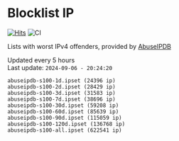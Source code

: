 # Blocklist IP

[![Hits](https://hits.seeyoufarm.com/api/count/incr/badge.svg?url=https%3A%2F%2Fgithub.com%2Fborestad%2Fblocklist-ip%2F&count_bg=%2379C83D&title_bg=%23555555&icon=&icon_color=%23E7E7E7&title=hits&edge_flat=false)](https://hits.seeyoufarm.com)  ![CI](https://img.shields.io/github/workflow/status/borestad/blocklist-ip/CI?style=flat-square)

Lists with worst IPv4 offenders, provided by [AbuseIPDB](https://www.abuseipdb.com/)

<!-- FOOTER-PLACEHOLDER -->
Updated every 5 hours<br>
Last update: `2024-09-06 - 20:24:20`
```
abuseipdb-s100-1d.ipset (24396 ip)
abuseipdb-s100-2d.ipset (28429 ip)
abuseipdb-s100-3d.ipset (31583 ip)
abuseipdb-s100-7d.ipset (38696 ip)
abuseipdb-s100-30d.ipset (59208 ip)
abuseipdb-s100-60d.ipset (85639 ip)
abuseipdb-s100-90d.ipset (115059 ip)
abuseipdb-s100-120d.ipset (136768 ip)
abuseipdb-s100-all.ipset (622541 ip)
```

